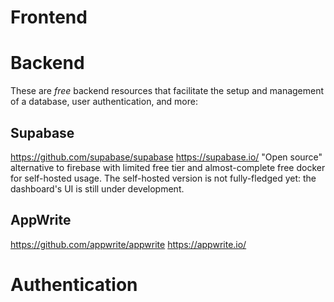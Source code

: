 # Frontend

# Backend

These are _free_ backend resources that facilitate the setup and management of a database, user authentication, and more:

## Supabase

https://github.com/supabase/supabase
https://supabase.io/
"Open source" alternative to firebase with limited free tier and almost-complete free docker for self-hosted usage. The self-hosted version is not fully-fledged yet: the dashboard's UI is still under development.

## AppWrite

https://github.com/appwrite/appwrite
https://appwrite.io/

# Authentication

